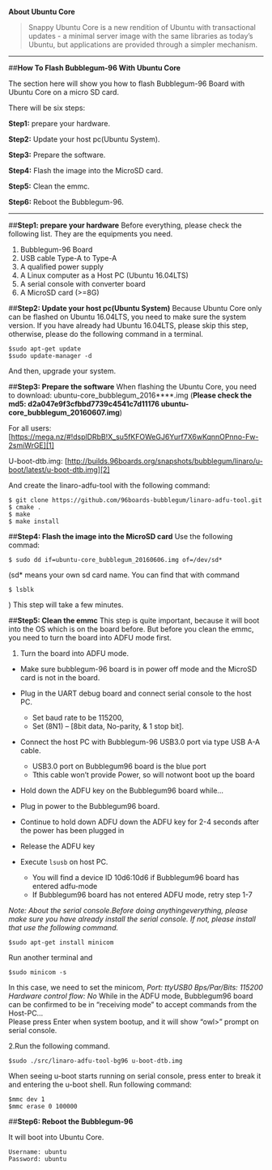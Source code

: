 **About Ubuntu Core**

> Snappy Ubuntu Core is a new rendition of Ubuntu with transactional updates - a minimal server image with the same libraries as today’s Ubuntu, but applications are provided through a simpler mechanism.


----------
##**How To Flash Bubblegum-96 With Ubuntu Core**

The section here will show you how to flash Bubblegum-96 Board with Ubuntu Core on a micro SD card.

There will be six steps:

**Step1:** prepare your hardware.

**Step2:** Update your host pc(Ubuntu System).

**Step3:** Prepare the software.

**Step4:** Flash the image into the MicroSD card.

**Step5:** Clean the emmc.

**Step6:** Reboot the Bubblegum-96.


----------
##**Step1: prepare your hardware**
Before everything, please check the following list. They are the equipments you need.
1. Bubblegum-96 Board
2. USB cable Type-A to Type-A
3. A qualified power supply
4. A Linux computer as a Host PC (Ubuntu 16.04LTS)
5. A serial console with converter board
6. A MicroSD card (>=8G)

##**Step2: Update your host pc(Ubuntu System)**
Because Ubuntu Core only can be flashed on Ubuntu 16.04LTS, you need to make sure the system version.
If you have already had Ubuntu 16.04LTS, please skip this step, otherwise, please do the following command in a terminal.
```shell
$sudo apt-get update
$sudo update-manager -d 
```
And then, upgrade your system.

##**Step3: Prepare the software**
When flashing the Ubuntu Core, you need to download:
ubuntu-core_bubblegum_2016****.img 
(**Please check the md5: d2a047e9f3cfbbd7739c4541c7d11176  ubuntu-core_bubblegum_20160607.img**)

For all users: [https://mega.nz/#!dsplDRbB!X_su5fKFOWeGJ6Yurf7X6wKqnnOPnno-Fw-2smiWrGE][1]

U-boot-dtb.img: [http://builds.96boards.org/snapshots/bubblegum/linaro/u-boot/latest/u-boot-dtb.img][2]

And create the linaro-adfu-tool with the following command:
```shell
$ git clone https://github.com/96boards-bubblegum/linaro-adfu-tool.git
$ cmake .
$ make
$ make install
```

##**Step4: Flash the image into the MicroSD card**
Use the following commad:
```shell
$ sudo dd if=ubuntu-core_bubblegum_20160606.img of=/dev/sd*
```

(sd* means your own sd card name. You can find that with command 
```shell
$ lsblk
```
)
This step will take a few minutes.

##**Step5: Clean the emmc**
This step is quite important, because it will boot into the OS which is on the board before. But before you clean the emmc, you need to turn the board into ADFU mode first.

 1. Turn the board into ADFU mode.
   - Make sure bubblegum-96 board is in power off mode and the MicroSD card is not in the board.
- Plug in the UART debug board and connect serial console to the host PC. 
   - Set baud rate to be 115200, 
   - Set (8N1) – [8bit data, No-parity, & 1 stop bit].
- Connect the host PC with Bubblegum-96 USB3.0 port via type USB A-A cable.
   - USB3.0 port on Bubblegum96 board is the blue port
   - Tthis cable won’t provide Power, so will notwont boot up the board
- Hold down the ADFU key on the Bubblegum96 board while… 

- Plug in power to the Bubblegum96 board.
- Continue to hold down ADFU down the ADFU key for 2-4 seconds after the power has been plugged in 
- Release the ADFU key
- Execute `lsusb` on host PC. 
   - You will find a device ID 10d6:10d6 if Bubblegum96  board has entered adfu-mode
   - If Bubblegum96 board has not entered ADFU mode,  retry step 1-7
 
 *Note: About the serial console.Before doing anythingeverything, please make sure you have already install the serial console. If not, please install that use the following command.*
        
```shell
$sudo apt-get install minicom
```

Run another terminal and
```shell
$sudo minicom -s
```

In this case, we need to set the minicom,
*Port: ttyUSB0
Bps/Par/Bits: 115200
Hardware control flow: No*
While in the ADFU mode, Bubblegum96 board can be confirmed to be in “receiving mode” to accept commands from the Host-PC…  
Please press Enter when system bootup, and it will show “owl>” prompt on serial console.

2.Run the following command.
```shell
$sudo ./src/linaro-adfu-tool-bg96 u-boot-dtb.img
```

When seeing u-boot starts running on serial console, press enter to break it and entering the u-boot shell.
Run following command:
```shell
$mmc dev 1
$mmc erase 0 100000
```
##**Step6: Reboot the Bubblegum-96**

It will boot into Ubuntu Core.
```shell
Username: ubuntu
Password: ubuntu
```




        
        

  [1]: https://mega.nz/#!dsplDRbB!X_su5fKFOWeGJ6Yurf7X6wKqnnOPnno-Fw-2smiWrGE
  [2]: http://builds.96boards.org/snapshots/bubblegum/linaro/u-boot/latest/u-boot-dtb.img
